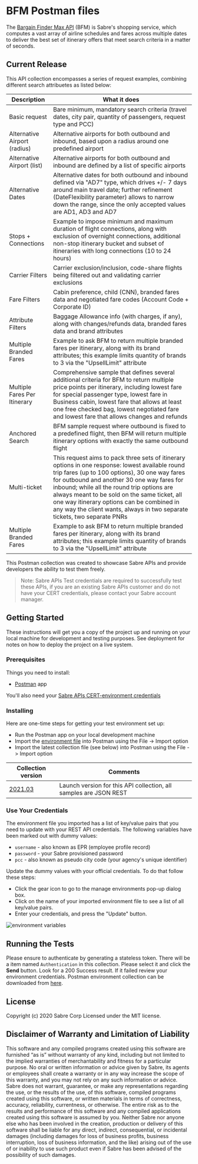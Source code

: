 # BFM Postman files

The [Bargain Finder Max API](https://developer.sabre.com/docs/rest_apis/air/search/bargain_finder_max) (BFM) is Sabre's shopping service, which computes a vast array of airline schedules and fares across multiple dates to deliver the best set of itinerary offers that meet search criteria in a matter of seconds.

## Current Release 

This API collection encompasses a series of request examples, combining different search attribuetes as listed below:

| Description | What it does |  
|-------------|--------------|
| Basic request | Bare minimum, mandatory search criteria (travel dates, city pair, quantity of passengers, request type and PCC) |
| Alternative Airport (radius) | Alternative airports for both outbound and inbound, based upon a radius around one predefined airport |
| Alternative Airport (list) | Alternative airports for both outbound and inbound are defined by a list of specific airports |
| Alternative Dates | Alternative dates for both outbound and inbound defined via "AD7" type, which drives +/- 7 days around main travel date; further refinement (DateFlexibility parameter) allows to narrow down the range, since the only accepted values are AD1, AD3 and AD7 |
| Stops + Connections | Example to impose minimum and maximum duration of flight connections, along with exclusion of overnight connections, additional non-stop itinerary bucket and subset of itineraries with long connections (10 to 24 hours) |
| Carrier Filters | Carrier exclusion/inclusion, code-share flights being filtered out and validating carrier exclusions |
| Fare Filters | Cabin preference, child (CNN), branded fares data and negotiated fare codes (Account Code + Corporate ID) |
| Attribute Filters | Baggage Allowance info (with charges, if any), along with changes/refunds data, branded fares data and brand attributes |
| Multiple Branded Fares | Example to ask BFM to return multiple branded fares per itinerary, along with its brand attributes; this example limits quantity of brands to 3 via the "UpsellLimit" attribute |
| Multiple Fares Per Itinerary | Comprehensive sample that defines several additional criteria for BFM to return multiple price points per itinerary, including lowest fare for special passenger type, lowest fare in Business cabin, lowest fare that allows at least one free checked bag, lowest negotiated fare and lowest fare that allows changes and refunds |
| Anchored Search | BFM sample request where outbound is fixed to a predefined flight, then BFM will return multiple itinerary options with exactly the same outbound flight |
| Multi-ticket | This request aims to pack three sets of itinerary options in one response: lowest available round trip fares (up to 100 options), 30 one way fares for outbound and another 30 one way fares for inbound; while all the round trip options are always meant to be sold on the same ticket, all one way itinerary options can be combined in any way the client wants, always in two separate tickets, two separate PNRs |
| Multiple Branded Fares | Example to ask BFM to return multiple branded fares per itinerary, along with its brand attributes; this example limits quantity of brands to 3 via the "UpsellLimit" attribute |



This Postman collection was created to showcase Sabre APIs and provide developers the ability to test them freely.

> Note: Sabre APIs Test credentials are required to successfully test these APIs, if you are an existing Sabre APIs customer and do not have your CERT credentials, please contact your Sabre account manager.

## Getting Started

These instructions will get you a copy of the project up and running on your local machine for development and testing purposes. See deployment for notes on how to deploy the project on a live system.

### Prerequisites

Things you need to install:

* [Postman](https://www.postman.com/) app

You'll also need your [Sabre APIs CERT-environment credentials](https://developer.sabre.com/resources/getting_started_with_sabre_apis/)

### Installing

Here are one-time steps for getting your test environment set up:

* Run the Postman app on your local development machine 
* Import the [environment file](https://github.com/SabreDevStudio/postman-collections/blob/master/Sabre-APIs/Sabre_APIs_CERT.postman_environment.json) into Postman using the File -> Import option
* Import the latest collection file (see below) into Postman using the File -> Import option

| Collection version | Comments |
| - | - | 
| [2021.03](./VDB_20210302.postman_collection.json) | Launch version for this API collection, all samples are JSON REST | 

### Use Your Credentials

The environment file you imported has a list of key/value pairs that you need to update with your REST API credentials. The following variables have been marked out with dummy values:
 
  * `username` - also known as EPR (employee profile record)    
  * `password` - your Sabre provisioned password
  * `pcc` - also known as pseudo city code (your agency's unique identifier)

Update the dummy values with your official credentials. To do that follow these steps:

  * Click the gear icon to go to the manage environments pop-up dialog box.
  * Click on the name of your imported environment file to see a list of all key/value pairs.
  * Enter your credentials, and press the "Update" button.    

![environment variables](https://github.com/SabreDevStudio/postman-collections/blob/master/Sabre-APIs/postman_environ_vars.jpg)

## Running the Tests

Please ensure to authenticate by generating a stateless token.  There will be a item named `Authentication` in this collection.  Please select it and click the **Send** button. Look for a 200 Success result. If it failed review your environment credentials. Postman environment collection can be downloaded from [here](https://github.com/SabreDevStudio/postman-collections/blob/master/Sabre-APIs/Sabre_APIs_CERT.postman_environment.json). 


## License

Copyright (c) 2020 Sabre Corp Licensed under the MIT license.

## Disclaimer of Warranty and Limitation of Liability

This software and any compiled programs created using this software are furnished “as is” without warranty of any kind, including but not limited to the implied warranties of merchantability and fitness for a particular purpose. No oral or written information or advice given by Sabre, its agents or employees shall create a warranty or in any way increase the scope of this warranty, and you may not rely on any such information or advice.
Sabre does not warrant, guarantee, or make any representations regarding the use, or the results of the use, of this software, compiled programs created using this software, or written materials in terms of correctness, accuracy, reliability, currentness, or otherwise. The entire risk as to the results and performance of this software and any compiled applications created using this software is assumed by you. Neither Sabre nor anyone else who has been involved in the creation, production or delivery of this software shall be liable for any direct, indirect, consequential, or incidental damages (including damages for loss of business profits, business interruption, loss of business information, and the like) arising out of the use of or inability to use such product even if Sabre has been advised of the possibility of such damages.
